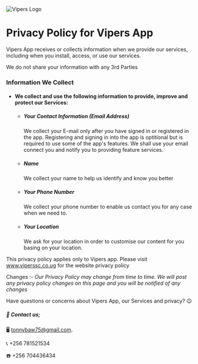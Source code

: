 ![Vipers Logo](https://viperssc.co.ug/wp-content/uploads/2018/10/VIPERS-SC.png)
# Privacy Policy for Vipers App

Vipers App receives or collects information when we provide our services, including when you install, access, or use our services.

We do not share your information with any 3rd Parties

### Information We Collect

* #### We collect and use the following information to provide, improve and protect our Services:

  * ##### Your Contact Information (Email Address)
    We collect your E-mail only after you have signed in or registered in the app.
    Registering and signing in into the app is optitional but is required to use some of the app's features.
    We shall use your email connect you and notify you to providing feature services.
    
  * ##### Name
    We collect your name to help us identify and know you better
    
  * ##### Your Phone Number
    We collect your phone number to enable us contact you for any case when we need to.
    
  * ##### Your Location
    We ask for your location in order to customise our content for you basing on your location.

This privacy policy applies only to Vipers app. Please visit www.viperssc.co.ug for the website privacy policy

Changes :- 
    _Our Privacy Policy may change from time to time. We will post any privacy policy changes on this page and you will be notified of any changes_
    
Have questions or concerns about Vipers App, our Services and privacy? :wink:
##### :speech_balloon: Contact us;

  :desktop_computer: tonnybaw75@gmail.com.
  
  :telephone_receiver: +256 781521534
  
  :phone: +256 704436434
